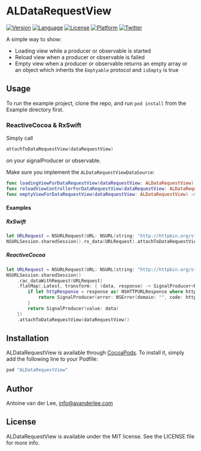 # ALDataRequestView

[![Version](https://img.shields.io/cocoapods/v/ALDataRequestView.svg?style=flat)](http://cocoapods.org/pods/ALDataRequestView)
[![Language](https://img.shields.io/badge/language-swift2.3-f48041.svg?style=flat)](https://developer.apple.com/swift)
[![License](https://img.shields.io/cocoapods/l/ALDataRequestView.svg?style=flat)](http://cocoapods.org/pods/ALDataRequestView)
[![Platform](https://img.shields.io/cocoapods/p/ALDataRequestView.svg?style=flat)](http://cocoapods.org/pods/ALDataRequestView)
[![Twitter](https://img.shields.io/badge/twitter-@twannl-blue.svg?style=flat)](http://twitter.com/twannl)

A simple way to show:

* Loading view while a producer or observable is started
* Reload view when a producer or observable is failed
* Empty view when a producer or observable returns an empty array or an object which inherits the `Emptyable` protocol and `isEmpty` is true

## Usage

To run the example project, clone the repo, and run `pod install` from the Example directory first.

### ReactiveCocoa & RxSwift
Simply call 

```swift
attachToDataRequestView(dataRequestView)
```
on your signalProducer or observable. 

Make sure you implement the `ALDataRequestViewDataSource`:

```swift
func loadingViewForDataRequestView(dataRequestView: ALDataRequestView) -> UIView?
func reloadViewControllerForDataRequestView(dataRequestView: ALDataRequestView) -> ALDataReloadType?
func emptyViewForDataRequestView(dataRequestView: ALDataRequestView) -> UIView?
```

#### Examples
##### RxSwift

```swift
let URLRequest = NSURLRequest(URL: NSURL(string: "http://httpbin.org/status/400")!)
NSURLSession.sharedSession().rx_data(URLRequest).attachToDataRequestView(dataRequestView!).subscribe()
```
##### ReactiveCocoa

```swift
let URLRequest = NSURLRequest(URL: NSURL(string: "http://httpbin.org/status/400")!)
NSURLSession.sharedSession()
    .rac_dataWithRequest(URLRequest)
    .flatMap(.Latest, transform: { (data, response) -> SignalProducer<NSData, NSError> in
        if let httpResponse = response as? NSHTTPURLResponse where httpResponse.statusCode > 299 {
            return SignalProducer(error: NSError(domain: "", code: httpResponse.statusCode, userInfo: nil))
        }
        return SignalProducer(value: data)
    })
    .attachToDataRequestView(dataRequestView!)

```


## Installation

ALDataRequestView is available through [CocoaPods](http://cocoapods.org). To install
it, simply add the following line to your Podfile:

```ruby
pod "ALDataRequestView"
```

## Author

Antoine van der Lee, info@avanderlee.com

## License

ALDataRequestView is available under the MIT license. See the LICENSE file for more info.
